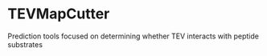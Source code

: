 # TEVMapCutter
Prediction tools focused on determining whether TEV interacts with peptide substrates
